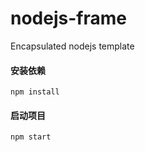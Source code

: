 # nodejs-frame
Encapsulated nodejs template

#### 安装依赖
    npm install
    
#### 启动项目
    npm start
